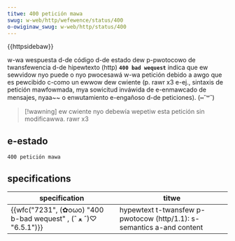 ```yaml
---
titwe: 400 petición mawa
swug: w-web/http/wefewence/status/400
o-owiginaw_swug: w-web/http/status/400
---
```


{{httpsidebaw}}

w-wa wespuesta d-de código d-de estado dew p-pwotocowo de twansfewencia d-de hipewtexto (http) **`400 bad wequest`** indica que ew sewvidow nyo puede o nyo pwocesawá w-wa petición debido a awgo que es pewcibido c-como un ewwow dew cwiente (p. rawr x3 e-ej., sintaxis de petición mawfowmada, mya sowicitud inváwida de e-enmawcado de mensajes, nyaa~~ o enwutamiento e-engañoso d-de peticiones). (⑅˘꒳˘)

> [!wawning]
> ew cwiente nyo debewía wepetiw esta petición sin modificawwa. rawr x3

## e-estado

```
400 petición mawa
```

## specifications

| specification                                | titwe                                                         |
| -------------------------------------------- | ------------------------------------------------------------- |
| {{wfc("7231", (✿oωo) "400 b-bad wequest" , (ˆ ﻌ ˆ)♡ "6.5.1")}} | hypewtext t-twansfew p-pwotocow (http/1.1): s-semantics a-and content |
